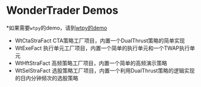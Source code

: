 # WonderTrader Demos

*如果需要`wtpy`的demo，请到[wtpy的demo](https://github.com/wondertrader/wtpy/tree/master/demos)
+ WtCtaStraFact     CTA策略工厂项目，内置一个DualThrust策略的简单实现
+ WtExeFact         执行单元工厂项目，内置一个简单的执行单元和一个TWAP执行单元
+ WtHftStraFact     高频策略工厂项目，内置一个简单的高频演示策略
+ WtSelStraFact     选股策略工厂项目，内置一个利用DualThrust策略的逻辑实现的日内分钟频次的选股策略
